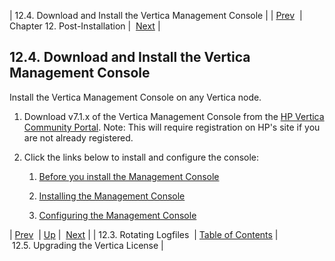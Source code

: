 | 12.4. Download and Install the Vertica Management Console |
| [Prev](install.post-install.rotate)  | Chapter 12. Post-Installation |  [Next](install.vertica.license) |

## 12.4. Download and Install the Vertica Management Console

Install the Vertica Management Console on any Vertica node.

1.  Download v7.1.x of the Vertica Management Console from the [HP Vertica Community Portal](https://my.vertica.com/downloads/). Note: This will require registration on HP's site if you are not already registered.

2.  Click the links below to install and configure the console:

    1.  [Before you install the Management Console](https://my.vertica.com/docs/7.1.x/HTML/index.htm#Authoring/InstallationGuide/InstallingMC/BeforeYouInstallManagementConsole.htm)

    2.  [Installing the Management Console](https://my.vertica.com/docs/7.1.x/HTML/index.htm#Authoring/InstallationGuide/InstallingMC/InstallingManagementConsole.htm)

    3.  [Configuring the Management Console](https://my.vertica.com/docs/7.1.x/HTML/index.htm#Authoring/InstallationGuide/InstallingMC/ConfiguringManagementConsole.htm)

| [Prev](install.post-install.rotate)  | [Up](post_installation) |  [Next](install.vertica.license) |
| 12.3. Rotating Logfiles  | [Table of Contents](index) |  12.5. Upgrading the Vertica License |

